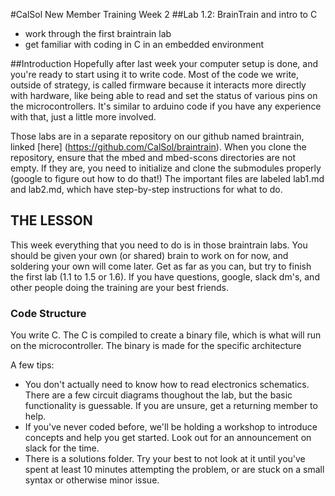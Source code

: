  #CalSol New Member Training Week 2
##Lab 1.2: BrainTrain and intro to C
* work through the first braintrain lab
* get familiar with coding in C in an embedded environment

##Introduction
Hopefully after last week your computer setup is done, and you're ready to start using it to write code. Most of the code we write, outside of strategy, is called firmware because it interacts more directly with hardware, like being able to read and set the status of various pins on the microcontrollers. It's similar to arduino code if you have any experience with that, just a little more involved. 

Those labs are in a separate repository on our github named braintrain, linked [here] (https://github.com/CalSol/braintrain). When you clone the repository, ensure that the mbed and mbed-scons directories are not empty. If they are, you need to initialize and clone the submodules properly (google to figure out how to do that!) The important files are labeled lab1.md and lab2.md, which have step-by-step instructions for what to do.

## THE LESSON
This week everything that you need to do is in those braintrain labs. You should be given your own (or shared) brain to work on for now, and soldering your own will come later. Get as far as you can, but try to finish the first lab (1.1 to 1.5 or 1.6). If you have questions, google, slack dm's, and other people doing the training are your best friends.

### Code Structure
You write C. The C is compiled to create a binary file, which is what will run on the microcontroller. The binary is made for the specific architecture 

A few tips:
- You don't actually need to know how to read electronics schematics. There are a few circuit diagrams thoughout the lab, but the basic functionality is guessable. If you are unsure, get a returning member to help. 
- If you've never coded before, we'll be holding a workshop to introduce concepts and help you get started. Look out for an announcement on slack for the time.
- There is a solutions folder. Try your best to not look at it until you've spent at least 10 minutes attempting the problem, or are stuck on a small syntax or otherwise minor issue.